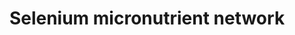 ---
annotations:
- type: Pathway Ontology
  value: selenoamino acid metabolic pathway
- type: Pathway Ontology
  value: classic metabolic pathway
authors:
- Mkutmon
- Egonw
- MaintBot
- Eweitz
description: 'The selenium-centred micronutrient biological network. The most relevant
  biochemical processes related to selenium in the context of metabolism, oxidation
  and inflammation are represented. Also, the compartmental separation (intracellular
  vs. plasma) is presented, identifying the selenium centred plasma metabolome. A
  selenoprotein database exists at: http://www.selenodb.org'
last-edited: 2022-01-31
organisms:
- Bos taurus
redirect_from:
- /index.php/Pathway:WP3257
- /instance/WP3257
schema-jsonld:
- '@context': https://schema.org/
  '@id': https://wikipathways.github.io/pathways/WP3257.html
  '@type': Dataset
  creator:
    '@type': Organization
    name: WikiPathways
  description: 'The selenium-centred micronutrient biological network. The most relevant
    biochemical processes related to selenium in the context of metabolism, oxidation
    and inflammation are represented. Also, the compartmental separation (intracellular
    vs. plasma) is presented, identifying the selenium centred plasma metabolome.
    A selenoprotein database exists at: http://www.selenodb.org'
  keywords:
  - ADP
  - GGT1
  - IL1B
  - Lipoxin A4
  - NFKB1
  - GSR
  - HOCl
  - GSSG
  - O2-Ã‚â€œ
  - Leukotriene F4
  - DIO3
  - DIO1
  - KYNU
  - SAA4
  - CRP
  - GSH
  - H2O
  - ATP
  - CBS
  - APOA1
  - PGE2
  - Chlorine
  - Zinc
  - Quinolinic Acid
  - Fructosamine
  - 8-Isoprostaglandin F2a
  - R-Triiodothyronine (rT3)
  - PGF2a
  - PGH2
  - Tryptophan
  - SAA1
  - HNO2
  - SELENOO
  - Hypoxanthine
  - Fibrin
  - IL6
  - Arachidonic acid
  - Iodine
  - KMO
  - Leukotriene E4
  - Kynurenine
  - TXNRD2
  - ALOX15B
  - Selenide
  - APOB
  - Vitamin B12
  - GPX3
  - Manganese
  - HDL
  - Uric acid
  - Ascorbic acid
  - Leukotriene B4
  - Serine
  - Homocysteine
  - TAG
  - PGH3
  - ROS
  - LDL
  - CCL2
  - F2
  - Thyroxine (T4)
  - Selenium
  - PTGS2
  - H2O2
  - DPA
  - F7
  - PRDX2
  - SOD2
  - GPX 1
  - TNF
  - SCARB1
  - oxLDL
  - 5-methyl-THF
  - SERPINA3-7
  - THF
  - VLDL-TAG
  - Leukotriene C4
  - IFNG
  - FMN
  - RELA
  - DIO2
  - ALB
  - PGG2
  - NFKB2
  - DHA
  - SELENOW
  - Methionine
  - Sep15
  - Triiodothyronine (T3)
  - LDLR
  - INSR
  - 8-OHdG
  - PGE3
  - HBA
  - TXNRD1
  - Cysteine
  - XDH
  - SELENON
  - HBG
  - Xanthine
  - Leukotriene D4
  - VLDL/APOB
  - Riboflavin
  - D-dimer
  - Cholesterol
  - Niacinamide
  - SAA3
  - Thromboxane B2
  - Iron
  - PLG
  - PGI2
  - Thromboxane A2
  - Trx-S2
  - EPA
  - Copper
  - NO2
  - 5-HETE
  - MDA
  - Pyridoxal 5'-phosphate
  - PRDX4
  - SELENOT
  - HDL-C
  - Leukotriene A4
  - Methionine sulfoxide
  - Heme
  - Cystathionine
  - SELENOK
  - VLDL
  - ABCA1
  - ALOX5
  - RFK
  - Selenocysteine
  - ALOX5AP
  - SAA2
  - PRDX5
  - Dihydrolipoate
  - a-Tocopherol
  - MPO
  - CAT
  - Calcium
  - SELENOS
  - HDL/SAA
  - PNPO
  - Glucose
  - Niacin
  - FAD
  - SelH
  - PRDX1
  - SELENOM
  - Lipoxin B4
  - ICAM1
  - MTHFR
  - 5-HPETE
  - O2
  - HbA1c
  - Lipoic acid
  - Folic acid
  - PGD2
  - CTH
  - ALA
  - SelP
  - 'NO'
  - Linoleic acid
  - SERPINE1
  - GPX2
  - SELENOV
  - GPX 4
  - O3
  - NADPH
  - INS
  - TXNRD3
  - PRDX3
  - SelR
  - Nicotinamidase
  - MTR
  - SOD1
  - PGE1
  - Nitrotyrosine
  - FLAD1
  - F2-Isoprostane
  - 15-HETE
  - 5,10-Methylene-THF
  - Trx-(SH)2
  - RNS
  - SEPHS2
  - Dehydroascorbic acid
  - SELENOI
  - PMP
  - Fibrinogen
  - Hydroxykynurenine
  - ONOO-/ONOOH
  - Ascorbate
  - HDL/APOA1
  - NADP+
  - 5,6-Epoxytetraene
  - GPX6
  - PTGS1
  - DGLA
  - PLAT
  - Selenophosphate
  - SOD3
  license: CC0
  name: Selenium micronutrient network
seo: CreativeWork
title: Selenium micronutrient network
wpid: WP3257
---